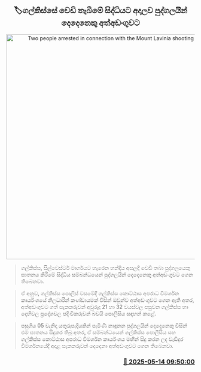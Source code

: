 <p align='center'><b><h2 align='center' title='Two people arrested in connection with the Mount Lavinia shooting incident'>🏷ගල්කිස්සේ වෙඩි තැබීමේ සිද්ධියට අදාලව පුද්ගලයින් දෙදෙනෙකු අත්අඩංගුවට</h2></b></p>
<p align='center'><img src='https://helakuru.sgp1.cdn.digitaloceanspaces.com/esana/images/lib/arrested2[1].jpg' width='600' alt='Two people arrested in connection with the Mount Lavinia shooting incident'></p>

> ගල්කිස්ස, සිල්වෙස්ටර් මාර්ගයට හැරෙන හන්දිය අසලදී වෙඩි තබා පුද්ගලයෙකු ඝාතනය කිරීමේ සිද්ධිය සම්බන්ධයෙන් පුද්ගලයින් දෙදෙනෙකු අත්අඩංගුවට ගෙන තිබෙනවා.

> ඒ අනුව, ගල්කිස්ස පොලිස් වසමේදී ගල්කිස්ස කොට්ඨාස අපරාධ විමර්ශන කාර්යංශයේ නිලධාරීන් කණ්ඩායමක් විසින් ඔවුන්ව අත්අඩංගුවට ගෙන ඇති අතර, අත්අඩංගුවට ගත් සැකකරුවන් අවුරුදු 21 හා 32 වයස්වල පසුවන ගල්කිස්ස හා දෙහිවල ප්‍රදේශවල පදිංචිකරුවන් බවයි පොලීසිය සඳහන් කළේ.

> පසුගිය 05 වැනිදා යතුරුපැදියකින් පැමිණි නාඳුනන පුද්ගලයින් දෙදෙනෙකු විසින් එම ඝාතනය සිදුකර තිබූ අතර, ඒ සම්බන්ධයෙන් ගල්කිස්ස පොලීසිය සහ ගල්කිස්ස කොට්ඨාස අපරාධ විමර්ශන කාර්යංශය මඟින් සිදු කරන ලද වැඩිදුර විමර්ශනයේදී අදාළ සැකකරුවන් දෙදෙනා අත්අඩංගුවට ගෙන තිබෙනවා. 



<h3 align='right'><a href='https://www.helakuru.lk/esana/p/110057/'>📅 2025-05-14 09:50:00</a></h3>
